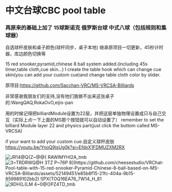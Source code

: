 # 中文台球CBC pool table
### 再原来的基础上加了 15球斯诺克 俄罗斯台球 中式八球（包括规则和集球器） 
自选球杆皮肤和桌子颜色(球杆同步，桌子本地)
继承原项目一切更新，45秒计时器，库边颜色切换等

15 red snooker,pyramid,chinese 8 ball system added.(including 45s timer,table cloth,cue skin...)
I create the table hook which can change cue skin(you can add your custom cue)and change table cloth color by slider.

原项目:https://github.com/Sacchan-VRC/MS-VRCSA-Billiards

非常感谢我朋友们的支持,没有他们我做不出来这张桌子的:WangQAQ,RokaOvO,eijis-pan

用的时候记得把billiardModule设置为22层，并把这层单独物理设置成只与自己交互（实际上点一下上面的MS那个按钮就可以自动设置了）
remember to set the billiard Module layer 22 and physics part(just click the buttom called MS-VRCSA)

if your want to add your custom cue.自定义球杆皮肤
https://youtu.be/YnoQ9jsUg0k?si=EfdxX1FDMUZXM2RX

![JR14@Q{Z~@@{ RAWIMYHI2A_tmb](https://github.com/cheesestudio/VRChat-Pool-table-with-15-red-snooker-Pyramid-Chinese-8-ball-based-on-MS-VRCSA-Billiards/assets/52149451/1bc9e236-91e2-4724-a5c6-aa70f0394e04)
![3~TRDRWQ@H 3$TZ P~76P 8](https://github.com/cheesestudio/VRChat-Pool-table-with-15-red-snooker-Pyramid-Chinese-8-ball-based-on-MS-VRCSA-Billiards/assets/52149451/e85b8f15-21fc-404a-9b15-859989102bb2)
![P$X(TOQ16EA76_7W14_H_81](https://github.com/cheesestudio/VRChat-Pool-table-with-15-red-snooker-Pyramid-Chinese-8-ball-based-on-MS-VRCSA-Billiards/assets/52149451/e5f56b44-ea5d-410b-a725-9779f6455a6c)
![9DH{L{LM 4~0@{)PZ4TD_tmb](https://github.com/cheesestudio/VRChat-Pool-table-with-15-red-snooker-Pyramid-Chinese-8-ball-based-on-MS-VRCSA-Billiards/assets/52149451/7f894791-cf72-473e-bbe6-20bec9804917)
